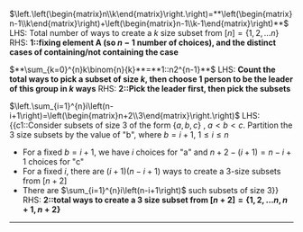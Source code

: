$\left.\left(\begin{matrix}n\\k\end{matrix}\right.\right)=**\left(\begin{matrix}n-1\\k\end{matrix}\right)+\left(\begin{matrix}n-1\\k-1\end{matrix}\right)**$
LHS: Total number of ways to create a $k$ size subset from $[n] = \{1, 2, \ldots n\}$
RHS: **1::fixing element A (so $n-1$ number of choices), and the distinct cases of containing/not containing the case**

$**\sum_{k=0}^{n}k\binom{n}{k}**=**1::n2^{n-1}**$
LHS: **Count the total ways to pick a subset of size $k$, then choose 1 person to be the leader of this group in $k$ ways**
RHS: **2::Pick the leader first, then pick the subsets**

$\left.\sum_{i=1}^{n}i\left(n-i+1\right)=\left(\begin{matrix}n+2\\3\end{matrix}\right.\right)$
LHS: {{c1::Consider subsets of size 3 of the form $\{a, b, c\}$ , $a < b < c$. Partition the 3 size subsets by the value of "b", where $b = i + 1$, $1 \leq i \leq n$
- For a fixed $b = i+ 1$, we have $i$ choices for "a" and $n + 2 - (i + 1) = n - i + 1$ choices for "c"
- For a fixed $i$, there are $(i+1)(n - i +1)$ ways to create a 3-size subsets from $[n + 2]$
- There are $\sum_{i=1}^{n}i\left(n-i+1\right)$ such subsets of size 3}}
RHS: **2::total ways to create a 3 size subset from $[n+2] = \{1, 2, \ldots n, n + 1, n+2\}$**
***
